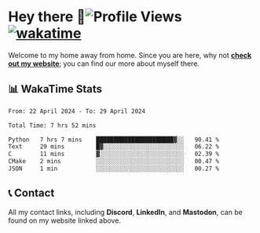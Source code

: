 # Hey there :wave:![Profile Views](https://komarev.com/ghpvc/?username=skifli) [![wakatime](https://wakatime.com/badge/user/b4317b02-0c6d-457b-82a4-a448b8a8d1df.svg)](https://wakatime.com/@b4317b02-0c6d-457b-82a4-a448b8a8d1df)

Welcome to my home away from home. Since you are here, why not [**check out my website**](https://skifli.github.io); you can find our more about myself there.

## 📊 WakaTime Stats

<!--START_SECTION:waka-->

```txt
From: 22 April 2024 - To: 29 April 2024

Total Time: 7 hrs 52 mins

Python   7 hrs 7 mins    ██████████████████████▓░░   90.41 %
Text     29 mins         █▓░░░░░░░░░░░░░░░░░░░░░░░   06.22 %
C        11 mins         ▓░░░░░░░░░░░░░░░░░░░░░░░░   02.39 %
CMake    2 mins          ░░░░░░░░░░░░░░░░░░░░░░░░░   00.47 %
JSON     1 min           ░░░░░░░░░░░░░░░░░░░░░░░░░   00.27 %
```

<!--END_SECTION:waka-->

## 📞 Contact

All my contact links, including **Discord**, **LinkedIn**, and **Mastodon**, can be found on my website linked above.
